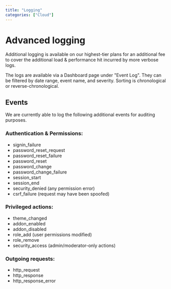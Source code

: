 ```yaml
---
title: "Logging"
categories: ["Cloud"]
---
```


# Advanced logging

Additional logging is available on our highest-tier plans for an additional fee to cover the additional load & performance hit incurred by more verbose logs.

The logs are available via a Dashboard page under "Event Log". They can be filtered by date range, event name, and severity. Sorting is chronological or reverse-chronological.

## Events

We are currently able to log the following additional events for auditing purposes.

### Authentication & Permissions:

* signin_failure
* password_reset_request
* password_reset_failure
* password_reset
* password_change
* password_change_failure
* session_start
* session_end
* security_denied (any permission error)
* csrf_failure (request may have been spoofed)

### Privileged actions:

* theme_changed
* addon_enabled
* addon_disabled
* role_add (user permissions modified)
* role_remove
* security_access (admin/moderator-only actions)

### Outgoing requests:

* http_request
* http_response
* http_response_error
